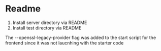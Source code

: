 # Readme

1. Install server directory via README
2. Install test directory via README

The --openssl-legacy-provider flag was added to the start script for the frontend since it was not laucnhing with the starter code
